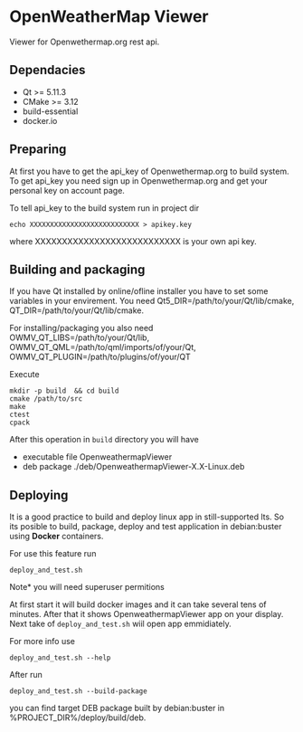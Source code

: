 # OpenWeatherMap Viewer
Viewer for Openwethermap.org rest api.

## Dependacies
-  Qt >= 5.11.3
-  CMake >= 3.12
-  build-essential
- docker.io

## Preparing
At first you have to get the api_key of  Openwethermap.org to build system. To get api_key you need sign up in Openwethermap.org and get your personal key on account page.

To tell api_key to the build system run in project dir

```
echo XXXXXXXXXXXXXXXXXXXXXXXXXXX > apikey.key
```

where XXXXXXXXXXXXXXXXXXXXXXXXXXX is your own api key.

## Building and packaging 
If you have Qt installed by online/ofline installer you have to set some variables in your envirement. You need   Qt5_DIR=/path/to/your/Qt/lib/cmake, QT_DIR=/path/to/your/Qt/lib/cmake. 

For installing/packaging you also need 
OWMV_QT_LIBS=/path/to/your/Qt/lib, OWMV_QT_QML=/path/to/qml/imports/of/your/Qt, OWMV_QT_PLUGIN=/path/to/plugins/of/your/QT 

Execute

```
mkdir -p build  && cd build
cmake /path/to/src 
make
ctest
cpack
```
After this operation in `build` directory  you will have

- executable file OpenweathermapViewer 
- deb package ./deb/OpenweathermapViewer-X.X-Linux.deb

## Deploying
It is a good practice to build and deploy linux app in still-supported lts. So its posible to build, package, deploy and test application in debian:buster using **Docker** containers.

For use this feature run

```
deploy_and_test.sh
```
Note* you will need superuser permitions

At first start it will build docker images and it can take several tens of minutes. After that it shows OpenweathermapViewer app on your display. Next take of `deploy_and_test.sh` wiil open app emmidiately.

For more info use

```
deploy_and_test.sh --help
```

After run

```
deploy_and_test.sh --build-package
```
you can find target DEB  package built by debian:buster in %PROJECT_DIR%/deploy/build/deb.